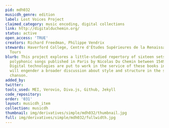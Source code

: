 ```yaml
---
pid: mdh032
musicdh_genre: edition
label: Lost Voices Project
claimed_category: music encoding, digital collections
link: http://digitalduchemin.org/
status: active
open_access: 'TRUE'
creators: Richard Freedman, Philippe Vendrix
stewards: Haverford College, Centre d'Études Supérieures de la Renaissance (CESR),
  Tours
blurb: This project explores a little-studied repertory of sixteen sets of French
  polyphonic songs published in Paris by Nicolas Du Chemin between 1549 and 1568.
  Digital technologies are put to work in the service of these books in ways that
  will engender a broader discussion about style and structure in the sixteenth-century
  chanson.
added_by:
twitter:
tools_used: MEI, Verovio, Diva.js, Github, Jekyll
code_repository:
order: '031'
layout: musicdh_item
collection: musicdh
thumbnail: img/derivatives/simple/mdh032/thumbnail.jpg
full: img/derivatives/simple/mdh032/fullwidth.jpg
---
```

